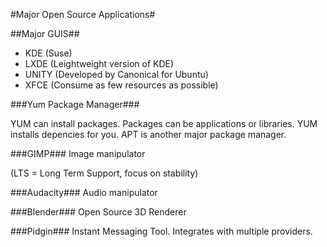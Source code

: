 #Major Open Source Applications#

##Major GUIS##
* KDE (Suse)
* LXDE (Leightweight version of KDE)
* UNITY (Developed by Canonical for Ubuntu)
* XFCE (Consume as few resources as possible)

###Yum Package Manager###

YUM can install packages. Packages can be applications or libraries. YUM installs depencies for you. APT is another major package manager.

###GIMP###
Image manipulator

(LTS = Long Term Support, focus on stability)

###Audacity###
Audio manipulator

###Blender###
Open Source 3D Renderer

###Pidgin###
Instant Messaging Tool. Integrates with multiple providers.



